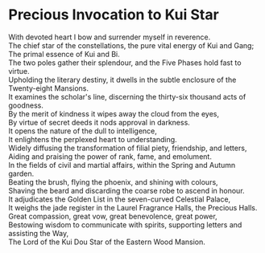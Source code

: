 # Precious Invocation to Kui Star

With devoted heart I bow and surrender myself in reverence.  
The chief star of the constellations, the pure vital energy of Kui and Gang;  
The primal essence of Kui and Bi.  
The two poles gather their splendour, and the Five Phases hold fast to virtue.  
Upholding the literary destiny, it dwells in the subtle enclosure of the Twenty-eight Mansions.  
It examines the scholar's line, discerning the thirty-six thousand acts of goodness.  
By the merit of kindness it wipes away the cloud from the eyes,  
By virtue of secret deeds it nods approval in darkness.  
It opens the nature of the dull to intelligence,  
It enlightens the perplexed heart to understanding.  
Widely diffusing the transformation of filial piety, friendship, and letters,  
Aiding and praising the power of rank, fame, and emolument.  
In the fields of civil and martial affairs, within the Spring and Autumn garden.  
Beating the brush, flying the phoenix, and shining with colours,  
Shaving the beard and discarding the coarse robe to ascend in honour.  
It adjudicates the Golden List in the seven-curved Celestial Palace,  
It weighs the jade register in the Laurel Fragrance Halls, the Precious Halls.  
Great compassion, great vow, great benevolence, great power,  
Bestowing wisdom to communicate with spirits, supporting letters and assisting the Way,  
The Lord of the Kui Dou Star of the Eastern Wood Mansion.
